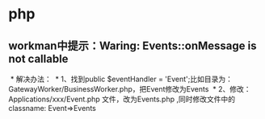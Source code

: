 # php
## workman中提示：Waring: Events::onMessage is not callable
  * 解决办法：
  * 1、找到public $eventHandler = 'Event';比如目录为：GatewayWorker/BusinessWorker.php，把Event修改为Events
  * 2、修改：Applications/xxx/Event.php 文件，改为Events.php ,同时修改文件中的classname: Event=>Events
